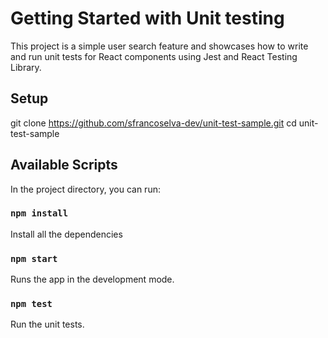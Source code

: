 # Getting Started with Unit testing

This project is a simple user search feature and showcases how to write and run unit tests for React components using Jest and React Testing Library.

## Setup

git clone https://github.com/sfrancoselva-dev/unit-test-sample.git
cd unit-test-sample

## Available Scripts

In the project directory, you can run:

### `npm install`

Install all the dependencies

### `npm start`

Runs the app in the development mode.

### `npm test`

Run the unit tests.
